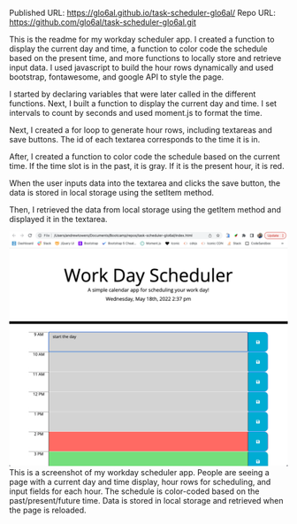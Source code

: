 Published URL: https://glo6al.github.io/task-scheduler-glo6al/
Repo URL: https://github.com/glo6al/task-scheduler-glo6al.git

This is the readme for my workday scheduler app. I created a function to display the current day and time, a function to color code the schedule based on the present time, and more functions to locally store and retrieve input data. I used javascript to build the hour rows dynamically and used bootstrap, fontawesome, and google API to style the page.

I started by declaring variables that were later called in the different functions. Next, I built a function to display the current day and time. I set intervals to count by seconds and used moment.js to format the time.

Next, I created a for loop to generate hour rows, including textareas and save buttons. The id of each textarea corresponds to the time it is in.

After, I created a function to color code the schedule based on the current time. If the time slot is in the past, it is gray. If it is the present hour, it is red.

When the user inputs data into the textarea and clicks the save button, the data is stored in local storage using the setItem method.

Then, I retrieved the data from local storage using the getItem method and displayed it in the textarea.

![Screenshots](./Assets/Images/Screen%20Shot%202022-05-18%20at%202.37.11%20PM.png)
This is a screenshot of my workday scheduler app. People are seeing a page with a current day and time display, hour rows for scheduling, and input fields for each hour. The schedule is color-coded based on the past/present/future time. Data is stored in local storage and retrieved when the page is reloaded.
